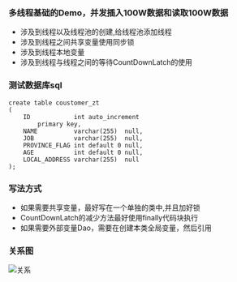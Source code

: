 ### 多线程基础的Demo，并发插入100W数据和读取100W数据
- 涉及到线程以及线程池的创建,给线程池添加线程
- 涉及到线程之间共享变量使用同步锁
- 涉及到线程本地变量
- 涉及到线程与线程之间的等待CountDownLatch的使用

### 测试数据库sql

    create table coustomer_zt
    (
        ID            int auto_increment
            primary key,
        NAME          varchar(255)  null,
        JOB           varchar(255)  null,
        PROVINCE_FLAG int default 0 null,
        AGE           int default 0 null,
        LOCAL_ADDRESS varchar(255)  null
    );

### 写法方式
- 如果需要共享变量，最好写在一个单独的类中,并且加好锁
- CountDownLatch的减少方法最好使用finally代码块执行
- 如果需要外部变量Dao，需要在创建本类全局变量，然后引用

### 关系图

![关系](../../../../../../resources/img/thread/threadpool-entity.png)

